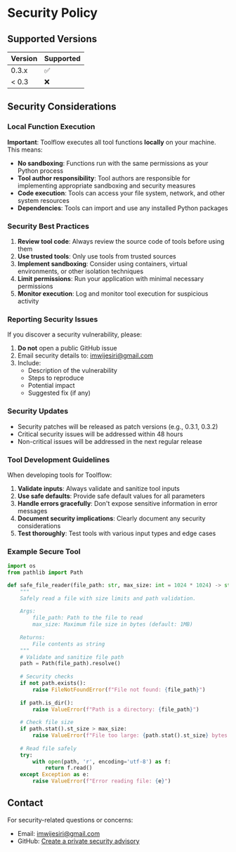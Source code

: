 # Security Policy

## Supported Versions

| Version | Supported          |
| ------- | ------------------ |
| 0.3.x   | :white_check_mark: |
| < 0.3   | :x:                |

## Security Considerations

### Local Function Execution

**Important**: Toolflow executes all tool functions **locally** on your machine. This means:

- **No sandboxing**: Functions run with the same permissions as your Python process
- **Tool author responsibility**: Tool authors are responsible for implementing appropriate sandboxing and security measures
- **Code execution**: Tools can access your file system, network, and other system resources
- **Dependencies**: Tools can import and use any installed Python packages

### Security Best Practices

1. **Review tool code**: Always review the source code of tools before using them
2. **Use trusted tools**: Only use tools from trusted sources
3. **Implement sandboxing**: Consider using containers, virtual environments, or other isolation techniques
4. **Limit permissions**: Run your application with minimal necessary permissions
5. **Monitor execution**: Log and monitor tool execution for suspicious activity

### Reporting Security Issues

If you discover a security vulnerability, please:

1. **Do not** open a public GitHub issue
2. Email security details to: [imwijesiri@gmail.com](mailto:imwijesiri@gmail.com)
3. Include:
   - Description of the vulnerability
   - Steps to reproduce
   - Potential impact
   - Suggested fix (if any)

### Security Updates

- Security patches will be released as patch versions (e.g., 0.3.1, 0.3.2)
- Critical security issues will be addressed within 48 hours
- Non-critical issues will be addressed in the next regular release

### Tool Development Guidelines

When developing tools for Toolflow:

1. **Validate inputs**: Always validate and sanitize tool inputs
2. **Use safe defaults**: Provide safe default values for all parameters
3. **Handle errors gracefully**: Don't expose sensitive information in error messages
4. **Document security implications**: Clearly document any security considerations
5. **Test thoroughly**: Test tools with various input types and edge cases

### Example Secure Tool

```python
import os
from pathlib import Path

def safe_file_reader(file_path: str, max_size: int = 1024 * 1024) -> str:
    """
    Safely read a file with size limits and path validation.
    
    Args:
        file_path: Path to the file to read
        max_size: Maximum file size in bytes (default: 1MB)
    
    Returns:
        File contents as string
    """
    # Validate and sanitize file path
    path = Path(file_path).resolve()
    
    # Security checks
    if not path.exists():
        raise FileNotFoundError(f"File not found: {file_path}")
    
    if path.is_dir():
        raise ValueError(f"Path is a directory: {file_path}")
    
    # Check file size
    if path.stat().st_size > max_size:
        raise ValueError(f"File too large: {path.stat().st_size} bytes (max: {max_size})")
    
    # Read file safely
    try:
        with open(path, 'r', encoding='utf-8') as f:
            return f.read()
    except Exception as e:
        raise ValueError(f"Error reading file: {e}")
```

## Contact

For security-related questions or concerns:
- Email: [imwijesiri@gmail.com](mailto:imwijesiri@gmail.com)
- GitHub: [Create a private security advisory](https://github.com/isurumaduranga/toolflow/security/advisories)
